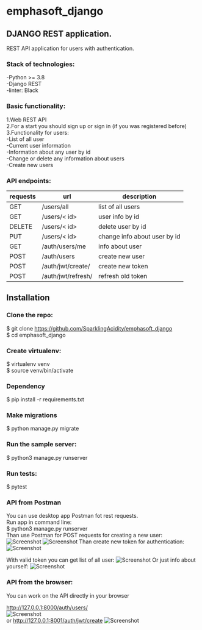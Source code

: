 # emphasoft_django
## DJANGO REST application.
REST API application for users with authentication.<br>

### Stack of technologies:<br>
-Python >= 3.8<br>
-Django REST<br>
-linter: Black<br>



### Basic functionality:<br>
1.Web REST API<br>
2.For a start you should sign up or sign in (if you was registered before)<br>
3.Functionality for users:<br>
  -List of all user<br>
  -Current user information<br>
  -Information about any user by id<br>
  -Change or delete any information about users<br>
  -Create new users<br>

### API endpoints:<br>
| requests | url | description  |
| ------- | --- | --- |
| GET | /users/all | list of all users |
| GET | /users/< id> | user info by id |
| DELETE | /users/< id> | delete user by id |
| PUT | /users/< id> | change info about user by id |
| GET | /auth/users/me | info about user |
| POST | /auth/users | create new user |
| POST | /auth/jwt/create/ | create new token |
| POST | /auth/jwt/refresh/ | refresh old token |




## Installation
### Clone the repo:<br>

$ git clone https://github.com/SparklingAcidity/emphasoft_django<br>
$ cd emphasoft_django<br>


### Create virtualenv:<br>
$ virtualenv venv<br>
$ source venv/bin/activate<br>

### Dependency
$ pip install -r requirements.txt<br>

### Make migrations
$ python manage.py migrate<br>

### Run the sample server:<br>
$ python3 manage.py runserver<br>


### Run tests:<br>
$ pytest<br>

### API from Postman
You can use desktop app Postman fot rest requests.<br>
Run app in command line:<br>
$ python3 manage.py runserver<br>
Than use Postman for POST requests for creating a new user:<br>
![Screenshot](https://github.com/SparklingAcidity/emphasoft_django/blob/main/img_for_readme/Снимок%20экрана%202021-08-01%20в%2021.02.09.png)
![Screenshot](https://github.com/SparklingAcidity/emphasoft_django/blob/main/img_for_readme/Снимок%20экрана%202021-08-01%20в%2021.02.29.png)
Than create new token for authentication:
![Screenshot](https://github.com/SparklingAcidity/emphasoft_django/blob/main/img_for_readme/Снимок%20экрана%202021-08-01%20в%2021.03.17.png)
 
With valid token you can get list of all user:
![Screenshot](https://github.com/SparklingAcidity/emphasoft_django/blob/main/img_for_readme/Снимок%20экрана%202021-08-01%20в%2021.04.00.png)
Or just info about yourself:
![Screenshot](https://github.com/SparklingAcidity/emphasoft_django/blob/main/img_for_readme/Снимок%20экрана%202021-08-01%20в%2021.04.51.png)

### API from the browser:
You can work on the API directly in your browser

http://127.0.0.1:8000/auth/users/ <br>
![Screenshot](https://github.com/SparklingAcidity/emphasoft_django/blob/main/img_for_readme/Снимок%20экрана%202021-08-01%20в%2020.52.13.png) <br>
or http://127.0.0.1:8001/auth/jwt/create
![Screenshot](https://github.com/SparklingAcidity/emphasoft_django/blob/main/img_for_readme/Снимок%20экрана%202021-08-01%20в%2020.53.39.png)
